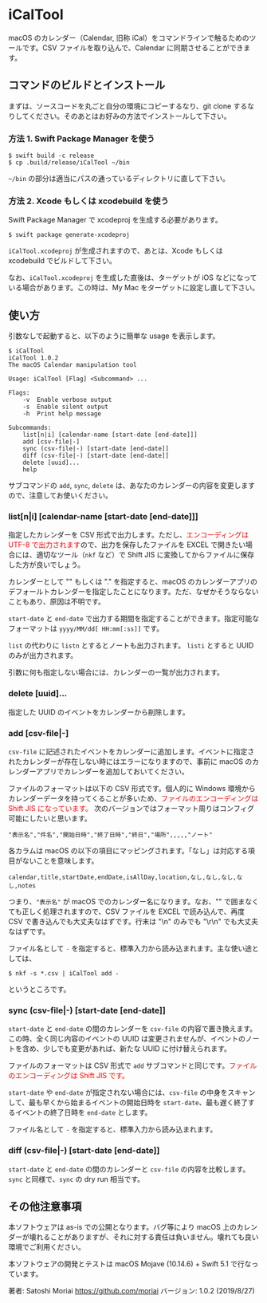 # iCalTool

macOS のカレンダー（Calendar, 旧称 iCal）をコマンドラインで触るためのツールです。CSV ファイルを取り込んで、Calendar に同期させることができます。

## コマンドのビルドとインストール

まずは、ソースコードを丸ごと自分の環境にコピーするなり、git clone するなりしてください。そのあとはお好みの方法でインストールして下さい。

### 方法 1. Swift Package Manager を使う

```
$ swift build -c release
$ cp .build/release/iCalTool ~/bin
```

`~/bin` の部分は適当にパスの通っているディレクトリに直して下さい。

### 方法 2. Xcode もしくは xcodebuild を使う

Swift Package Manager で xcodeproj を生成する必要があります。

```
$ swift package generate-xcodeproj
```

`iCalTool.xcodeproj` が生成されますので、あとは、Xcode もしくは xcodebuild でビルドして下さい。

なお、`iCalTool.xcodeproj` を生成した直後は、ターゲットが iOS などになっている場合があります。この時は、My Mac をターゲットに設定し直して下さい。


## 使い方

引数なしで起動すると、以下のように簡単な usage を表示します。

```
$ iCalTool
iCalTool 1.0.2
The macOS Calendar manipulation tool

Usage: iCalTool [Flag] <Subcommand> ...

Flags:
    -v  Enable verbose output
    -s  Enable silent output
    -h  Print help message

Subcommands:
    list[n|i] [calendar-name [start-date [end-date]]]
    add [csv-file|-]
    sync (csv-file|-) [start-date [end-date]]
    diff (csv-file|-) [start-date [end-date]]
    delete [uuid]...
    help

```

サブコマンドの `add`, `sync`, `delete` は、あなたのカレンダーの内容を変更しますので、注意してお使いください。

### list[n|i] [calendar-name [start-date [end-date]]]

指定したカレンダーを CSV 形式で出力します。ただし、<font color="Red">エンコーディングは UTF-8 で出力されます</font>ので、出力を保存したファイルを EXCEL で開きたい場合には、適切なツール（`nkf` など）で Shift JIS に変換してからファイルに保存した方が良いでしょう。

カレンダーとして "" もしくは "." を指定すると、macOS のカレンダーアプリのデフォールトカレンダーを指定したことになります。ただ、なぜかそうならないこともあり、原因は不明です。

`start-date` と `end-date` で出力する期間を指定することができます。指定可能なフォーマットは `yyyy/MM/dd[ HH:mm[:ss]]` です。

`list` の代わりに `listn` とするとノートも出力されます。 `listi` とすると UUID のみが出力されます。

引数に何も指定しない場合には、カレンダーの一覧が出力されます。

### delete [uuid]...

指定した UUID のイベントをカレンダーから削除します。

### add [csv-file|-]

`csv-file` に記述されたイベントをカレンダーに追加します。イベントに指定されたカレンダーが存在しない時にはエラーになりますので、事前に macOS のカレンダーアプリでカレンダーを追加しておいてください。

ファイルのフォーマットは以下の CSV 形式です。個人的に Windows 環境からカレンダーデータを持ってくることが多いため、<font color="Red">ファイルのエンコーディングは Shift JIS になっています。</font>
次のバージョンではフォーマット周りはコンフィグ可能にしたいと思います。

```
"表示名","件名","開始日時","終了日時","終日","場所",,,,,"ノート"
```

各カラムは macOS の以下の項目にマッピングされます。「なし」は対応する項目がないことを意味します。

```
calendar,title,startDate,endDate,isAllDay,location,なし,なし,なし,なし,notes
```

つまり、`"表示名"` が macOS でのカレンダー名になります。なお、"" で囲まなくても正しく処理されますので、CSV ファイルを EXCEL で読み込んで、再度 CSV で書き込んでも大丈夫なはずです。行末は "\n" のみでも "\r\n" でも大丈夫なはずです。

ファイル名として `-` を指定すると、標準入力から読み込まれます。主な使い途としては、

```
$ nkf -s *.csv | iCalTool add -
```

というところです。

### sync (csv-file|-) [start-date [end-date]]

`start-date` と `end-date` の間のカレンダーを `csv-file` の内容で置き換えます。この時、全く同じ内容のイベントの UUID は変更されませんが、イベントのノートを含め、少しでも変更があれば、新たな UUID に付け替えられます。

ファイルのフォーマットは CSV 形式で `add` サブコマンドと同じです。<font color="Red">ファイルのエンコーディングは Shift JIS です。</font>

`start-date` や `end-date` が指定されない場合には、`csv-file` の中身をスキャンして、最も早くから始まるイベントの開始日時を `start-date`、最も遅く終了するイベントの終了日時を `end-date` とします。


ファイル名として `-` を指定すると、標準入力から読み込まれます。

### diff (csv-file|-) [start-date [end-date]]

`start-date` と `end-date` の間のカレンダーと `csv-file` の内容を比較します。`sync` と同様で、`sync` の dry run 相当です。

## その他注意事項

本ソフトウェアは as-is での公開となります。バグ等により macOS 上のカレンダーが壊れることがありますが、それに対する責任は負いません。壊れても良い環境でご利用ください。

本ソフトウェアの開発とテストは macOS Mojave (10.14.6) + Swift 5.1 で行なっています。


著者: Satoshi Moriai <https://github.com/moriai>
バージョン: 1.0.2 (2019/8/27)
